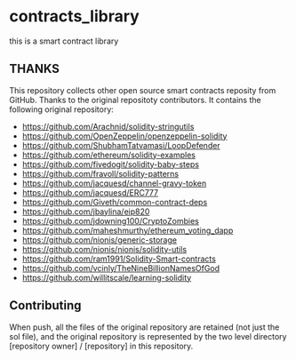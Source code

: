 # contracts_library

this is a smart contract library
## THANKS

This repository collects other open source smart contracts reposity from GitHub. Thanks to the original repositoty contributors. It contains the following original repository:
* https://github.com/Arachnid/solidity-stringutils
* https://github.com/OpenZeppelin/openzeppelin-solidity
* https://github.com/ShubhamTatvamasi/LoopDefender
* https://github.com/ethereum/solidity-examples
* https://github.com/fivedogit/solidity-baby-steps
* https://github.com/fravoll/solidity-patterns
* https://github.com/jacquesd/channel-gravy-token
* https://github.com/jacquesd/ERC777
* https://github.com/Giveth/common-contract-deps
* https://github.com/jbaylina/eip820
* https://github.com/jdowning100/CryptoZombies
* https://github.com/maheshmurthy/ethereum_voting_dapp
* https://github.com/nionis/generic-storage
* https://github.com/nionis/nionis/solidity-utils
* https://github.com/ram1991/Solidity-Smart-contracts
* https://github.com/vcinly/TheNineBillionNamesOfGod
* https://github.com/willitscale/learning-solidity
## Contributing
When push, all the files of the original repository are retained (not just the sol file), and the original repository is represented by the two level directory [repository owner] / [repository] in this repository.
